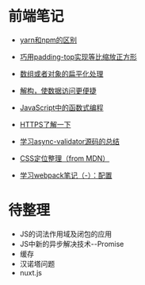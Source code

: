 
# 前端笔记


* [yarn和npm的区别](notes/YARN.md)

* [巧用padding-top实现等比缩放正方形](notes/square.md)

* [数组或者对象的扁平化处理](notes/flatten.md)

* [解构，使数据访问更便捷](notes/destruction.md)

* [JavaScript中的函数式编程](notes/FunctionalProgramming.md)

* [HTTPS了解一下](notes/https.md)

* [学习async-validator源码的总结](notes/asyncValidtor.md)

* [CSS定位整理（from MDN）](notes/position.md)

* [学习webpack笔记（-）：配置](notes/webpack.config.js)


# 待整理
* JS的词法作用域及闭包的应用
* JS中新的异步解决技术--Promise 
* 缓存
* 汉诺塔问题
* nuxt.js
